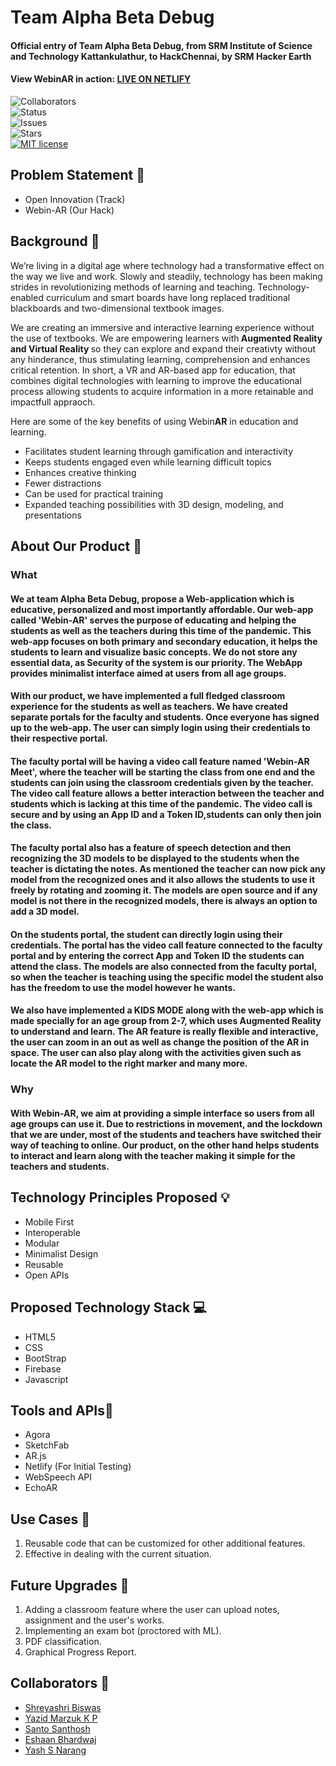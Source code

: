 # Team Alpha Beta Debug

#### Official entry of Team Alpha Beta Debug, from SRM Institute of Science and Technology Kattankulathur, to HackChennai, by SRM Hacker Earth

#### View WebinAR in action: [LIVE ON NETLIFY](https://epic-brown-cd1f42.netlify.app/) 

![Collaborators](https://img.shields.io/badge/collaborators-5-red)<br>
![Status](https://img.shields.io/badge/status-under_development-yellow)<br>
![Issues](https://img.shields.io/github/issues/ShreyaB8/Alpha-beta-debug-HackChennai)<br>
![Stars](https://img.shields.io/github/stars/ShreyaB8/Alpha-beta-debug-HackChennai)<br>
[![MIT license](https://img.shields.io/badge/License-MIT-blue.svg)](https://lbesson.mit-license.org/)<br>

## Problem Statement 🚧

- Open Innovation (Track)
- Webin-AR (Our Hack)

## Background 📖

We’re living in a digital age where technology had a transformative effect on the way we live and work. Slowly and steadily, technology has been making strides in revolutionizing methods of learning and teaching. Technology-enabled curriculum and smart boards have long replaced traditional blackboards and two-dimensional textbook images.

We are creating an immersive and interactive learning experience without the use of textbooks. We are empowering learners with<b> Augmented Reality and Virtual Reality </b> so they can explore and expand their creativty without any hinderance, thus stimulating learning, comprehension and enhances critical retention. In short, a VR and AR-based app for education, that combines digital technologies with learning to improve the educational process allowing students to acquire information in a more retainable and impactfull appraoch.

Here are some of the key benefits of using Webin<b>AR</b> in education and learning.

- Facilitates student learning through gamification and interactivity
- Keeps students engaged even while learning difficult topics
- Enhances creative thinking
- Fewer distractions
- Can be used for practical training
- Expanded teaching possibilities with 3D design, modeling, and presentations

## About Our Product 🔧

### What

#### We at team Alpha Beta Debug, propose a Web-application which is educative, personalized and most importantly affordable. Our web-app called 'Webin-AR' serves the purpose of educating and helping the students as well as the teachers during this time of the pandemic. This web-app focuses on both primary and secondary education, it helps the students to learn and visualize basic concepts. We do not store any essential data, as Security of the system is our priority. The WebApp provides minimalist interface aimed at users from all age groups.

#### With our product, we have implemented a full fledged classroom experience for the students as well as teachers. We have created separate portals for the faculty and students. Once everyone has signed up to the web-app. The user can simply login using their credentials to their respective portal. 

#### The faculty portal will be having a video call feature named 'Webin-AR Meet', where the teacher will be starting the class from one end and the students can join using the classroom credentials given by the teacher. The video call feature allows a better interaction between the teacher and students which is lacking at this time of the pandemic. The video call is secure and by using an App ID and a Token ID,students can only then join the class.

#### The faculty portal also has a feature of speech detection and then recognizing the 3D models to be displayed to the students when the teacher is dictating the notes. As mentioned the teacher can now pick any model from the recognized ones and it also allows the students to use it freely by rotating and zooming it. The models are open source and if any model is not there in the recognized models, there is always an option to add a 3D model.

#### On the students portal, the student can directly login using their credentials. The portal has the video call feature connected to the faculty portal and by entering the correct App and Token ID the students can attend the class. The models are also connected from the faculty portal, so when the teacher is teaching using the specific model the student also has the freedom to use the model however he wants.

#### We also have implemented a KIDS MODE along with the web-app which is made specially for an age group from 2-7, which uses Augmented Reality to understand and learn. The AR feature is really flexible and interactive, the user can zoom in an out as well as change the position of the AR in space. The user can also play along with the activities given such as locate the AR model to the right marker and many more.

### Why

#### With Webin-AR, we aim at providing a simple interface so users from all age groups can use it. Due to restrictions in movement, and the lockdown that we are under, most of the students and teachers have switched their way of teaching to online. Our product, on the other hand helps students to interact and learn along with the teacher making it simple for the teachers and students. 

## Technology Principles Proposed 💡

- Mobile First
- Interoperable
- Modular
- Minimalist Design
- Reusable
- Open APIs

## Proposed Technology Stack 💻

- HTML5
- CSS
- BootStrap
- Firebase
- Javascript

## Tools and APIs🎯

- Agora
- SketchFab
- AR.js
- Netlify (For Initial Testing)
- WebSpeech API
- EchoAR

## Use Cases 🤝

1. Reusable code that can be customized for other additional features.
2. Effective in dealing with the current situation.

## Future Upgrades 👀

1. Adding a classroom feature where the user can upload notes, assignment and the user's works.
2. Implementing an exam bot (proctored with ML).
3. PDF classification.
4. Graphical Progress Report.

## Collaborators 🤖

- [Shreyashri Biswas](https://github.com/ShreyaB8)
- [Yazid Marzuk K P](https://github.com/yazidmarzuk)
- [Santo Santhosh](https://github.com/santomat-5111)
- [Eshaan Bhardwaj](https://github.com/Eshaan-B)
- [Yash S Narang](https://github.com/yashu2001)
